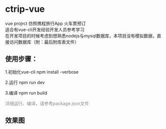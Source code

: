 # ctrip-vue
vue projrct 仿照携程旅行App 火车票预订
<br>
适合有vue-cli开发经验开发人员参考学习
<br>
在开发项目的时候考虑到想熟悉nodejs与mysql数据库，本项目没有模拟数据，直接访问数据库（附：最后附库表文件）
<br>
<h2>使用步骤：</h2>
<p>1.初始化vue-cli npm install -verbose</p>
<p>2.运行 npm run dev</p>
<p>3.编译 npm run build</p>
<p style="color:#888">详细运行、编译，请参考package.json文件</p>
<h2>效果图</h2>
<img src=>

